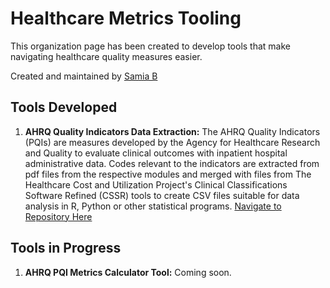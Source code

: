 # Healthcare Metrics Tooling

This organization page has been created to develop tools that make navigating healthcare quality measures easier. 

Created and maintained by [Samia B](https://github.com/samiaab1990) 

## Tools Developed 
1. <b>AHRQ Quality Indicators Data Extraction:</b>
The AHRQ Quality Indicators (PQIs) are measures developed by the Agency for Healthcare Research and Quality to evaluate clinical outcomes with inpatient hospital administrative data. Codes relevant to the indicators are extracted from pdf files from the respective modules and merged with files from The Healthcare Cost and Utilization Project's Clinical Classifications Software Refined (CSSR) tools to create CSV files suitable for data analysis in R, Python or other statistical programs. 
[Navigate to Repository Here](https://github.com/samiaab1990/AHRQ-Quality-Indicators-CSV)

## Tools in Progress
1. <b> AHRQ PQI Metrics Calculator Tool:</b> Coming soon. 


